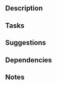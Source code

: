 ## Description

<!-- Describe the purpose of the issue, why a change has to be done, and how if possible -->

## Tasks

<!-- List the tasks that must be done -->

## Suggestions

<!-- Add here any relevant suggestion, such as an implementation detail or a library to use -->

## Dependencies

<!-- List the issues dependencies here, e.g. "Blocks #3", "Blocked by #2" -->

## Notes

<!--
    Add here some additionnal information that could be relevant for the assignee.
    It can be a related issue, some context, or anything else.
-->
